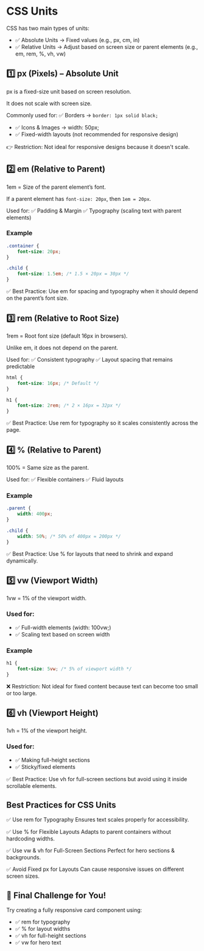 # CSS Units  

CSS has two main types of units:
- ✅ Absolute Units → Fixed values (e.g., px, cm, in)
- ✅ Relative Units → Adjust based on screen size or parent elements (e.g., em, rem, %, vh, vw)

## 1️⃣ px (Pixels) – Absolute Unit
px is a fixed-size unit based on screen resolution.

It does not scale with screen size.

Commonly used for: ✅ Borders → `border: 1px solid black;`
- ✅ Icons & Images → width: 50px;
- ✅ Fixed-width layouts (not recommended for responsive design)

👉 Restriction: Not ideal for responsive designs because it doesn't scale.

## 2️⃣ em (Relative to Parent)

1em = Size of the parent element’s font.

If a parent element has `font-size: 20px`, then `1em = 20px`.

Used for: ✅ Padding & Margin
✅ Typography (scaling text with parent elements)

### Example
```css
.container {
    font-size: 20px;
}

.child {
    font-size: 1.5em; /* 1.5 × 20px = 30px */
}
```

✅ Best Practice: Use em for spacing and typography when it should depend on the parent’s font size.

## 3️⃣ rem (Relative to Root <html> Size)
1rem = Root font size (default 16px in browsers).

Unlike em, it does not depend on the parent.

Used for: ✅ Consistent typography
✅ Layout spacing that remains predictable

```css
html {
    font-size: 16px; /* Default */
}

h1 {
    font-size: 2rem; /* 2 × 16px = 32px */
}
```

✅ Best Practice: Use rem for typography so it scales consistently across the page.

## 4️⃣ % (Relative to Parent)
100% = Same size as the parent.

Used for: ✅ Flexible containers
✅ Fluid layouts

### Example

```css
.parent {
    width: 400px;
}

.child {
    width: 50%; /* 50% of 400px = 200px */
}
```
✅ Best Practice: Use % for layouts that need to shrink and expand dynamically.

## 5️⃣ vw (Viewport Width)

1vw = 1% of the viewport width.

### Used for: 
- ✅ Full-width elements (width: 100vw;) 
- ✅ Scaling text based on screen width

### Example

```css
h1 {
    font-size: 5vw; /* 5% of viewport width */
}
```
❌ Restriction: Not ideal for fixed content because text can become too small or too large.

## 6️⃣ vh (Viewport Height)

1vh = 1% of the viewport height.

### Used for: 
- ✅ Making full-height sections
- ✅ Sticky/fixed elements

✅ Best Practice: Use vh for full-screen sections but avoid using it inside scrollable elements.

## Best Practices for CSS Units

✅ Use rem for Typography
Ensures text scales properly for accessibility.

✅ Use % for Flexible Layouts
Adapts to parent containers without hardcoding widths.

✅ Use vw & vh for Full-Screen Sections
Perfect for hero sections & backgrounds.

✅ Avoid Fixed px for Layouts
Can cause responsive issues on different screen sizes.

## 🚀 Final Challenge for You!

Try creating a fully responsive card component using:

- ✅ rem for typography
- ✅ % for layout widths
- ✅ vh for full-height sections
- ✅ vw for hero text


